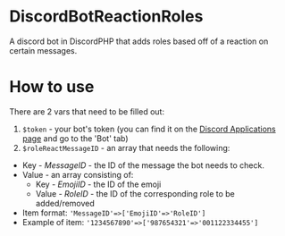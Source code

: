 # DiscordBotReactionRoles
A discord bot in DiscordPHP that adds roles based off of a reaction on certain messages.

# How to use

There are 2 vars that need to be filled out:

1. `$token` - your bot's token (you can find it on the [Discord Applications page](https://discord.com/developers/applications/) and go to the 'Bot' tab)
2. `$roleReactMessageID` - an array that needs the following:
  * Key - *MessageID* - the ID of the message the bot needs to check.
  * Value - an array consisting of:
    * Key - *EmojiID* - the ID of the emoji
    * Value - *RoleID* - the ID of the corresponding role to be added/removed
  * Item format: ``'MessageID'=>['EmojiID'=>'RoleID']``
  * Example of item: ``'1234567890'=>['987654321'=>'001122334455']``
